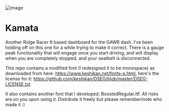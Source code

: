 ![image](https://github.com/tbeaulieu/Kamata/assets/3193399/06b3b21b-62cf-423d-8bc7-4203170a15b7)

# Kamata
 Another Ridge Racer 6 based dashboard for the GAWR dash. I've been holding off on this one for a while trying to make it correct. There is a gauge peak functionality that will engage once you start driving, and will display when you are completely stopped, and your seatbelt is disconnected.

This repo contains a modified font (I redesigned it to be monospace) as downloaded from here: https://www.keshikan.net/fonts-e.html, here's the license for it: https://github.com/keshikan/DSEG/blob/master/DSEG-LICENSE.txt

It also contains another font that I developed; BoostedRegular.ttf. All risks are on you upon using it. Distribute it freely but please remember/note who made it :)
